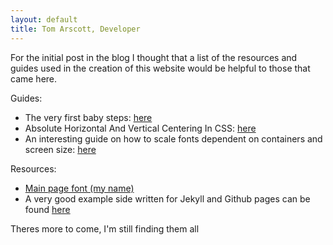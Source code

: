 ```yaml
---
layout: default
title: Tom Arscott, Developer
---
```

For the initial post in the blog I thought that a list of the resources and guides used in the creation of this website would be helpful to those that came here.

Guides:

- The very first baby steps: [here](http://jmcglone.com/guides/github-pages/)
- Absolute Horizontal And Vertical Centering In CSS: [here](https://www.smashingmagazine.com/2013/08/absolute-horizontal-vertical-centering-css/)
- An interesting guide on how to scale fonts dependent on containers and screen size: [here](https://madebymike.com.au/writing/precise-control-responsive-typography/)


Resources:

- [Main page font (my name)](https://fonts.google.com/specimen/Josefin+Slab?selection.family=Josefin+Slab)
- A very good example side written for Jekyll and Github pages can be found [here](https://github.com/rsms/rsms.github.com)

Theres more to come, I'm still finding them all
